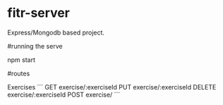 # fitr-server

Express/Mongodb based project.


#running the serve

npm start



#routes

Exercises
´´´
GET exercise/:exerciseId
PUT exercise/:exerciseId
DELETE exercise/:exerciseId
POST exercise/
´´´